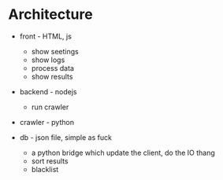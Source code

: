 # Architecture

- front - HTML, js

  - show seetings
  - show logs
  - process data
  - show results

- backend - nodejs

  - run crawler

- crawler - python

- db - json file, simple as fuck

  - a python bridge which update the client, do the IO thang
  - sort results
  - blacklist
